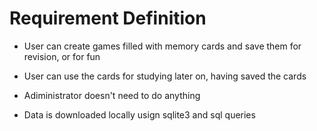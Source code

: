 # Requirement Definition

* User can create games filled with memory cards and save them for revision, or for fun
* User can use the cards for studying later on, having saved the cards
    
* Adiministrator doesn't need to do anything
* Data is downloaded locally usign sqlite3 and sql queries 